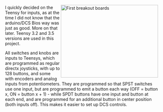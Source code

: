 <a href="/viperpit/images/breakout.jpg" border="0"><img align="right" width="320" height="240" src="/viperpit/images/breakout.jpg" alt="First breakout boards" /></a>

I quickly decided on the Teensy for inputs, as at the time I did not know that the arduino/DCS Bios way was just as good. More on that later. Teensy 3.2 and 3.5 versions are used in this project.

All switches and knobs are inputs to Teensys, which are programmed as regular directx joysticks, with up to 128 buttons, and some with encoders and analog inputs from potentiometers. They are programmed so that SPST switches use one input, but are programmed to emit a button each way (OFF = button x, ON = button x + 1) - while SPDT buttons have one input and button at each end, and are programmed for an additional button in center position (both inputs off). This makes it easier to set up DCS controls.
